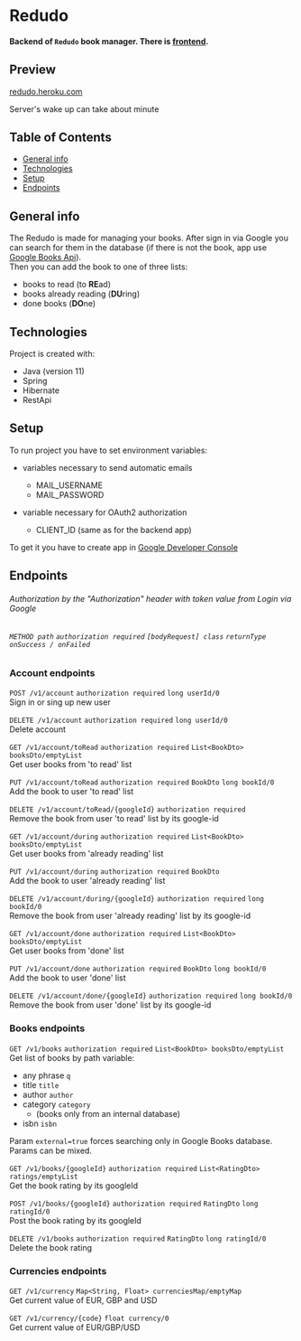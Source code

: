 Redudo
===

#### Backend of `Redudo` book manager. There is [frontend](https://github.com/Mikolajczyk-Kamil/redudo-frontend).

Preview
---
[redudo.heroku.com](https://redudo.herokuapp.com "Redudo")

Server's wake up can take about minute

Table of Contents
---
* [General info](#general-info)
* [Technologies](#technologies)
* [Setup](#setup)
* [Endpoints](#endpoints)

General info
---
The Redudo is made for managing your books. After sign in via Google you can search for them in the database
(if there is not the book, app use [Google Books Api](https://developers.google.com/books "Google Books Api")).\
Then you can add the book to one of three lists:
* books to read (to **RE**ad)
* books already reading (**DU**ring)
* done books (**DO**ne)

Technologies
---
Project is created with:
* Java (version 11)
* Spring
* Hibernate
* RestApi

Setup
---
To run project you have to set environment variables:
* variables necessary to send automatic emails
  * MAIL_USERNAME
  * MAIL_PASSWORD
  
* variable necessary for OAuth2 authorization
  * CLIENT_ID (same as for the backend app)
  
To get it you have to create app in [Google Developer Console](https://console.cloud.google.com/apis/credentials)


Endpoints
---
###### Authorization by the "Authorization" header with token value from Login via Google
###### `METHOD path` `authorization required` `[bodyRequest] class` `returnType onSuccess / onFailed`
### Account endpoints
`POST /v1/account` `authorization required` `long userId/0`\
Sign in or sing up new user

`DELETE /v1/account` `authorization required` `long userId/0`\
Delete account

`GET /v1/account/toRead` `authorization required` `List<BookDto> booksDto/emptyList`\
Get user books from 'to read' list

`PUT /v1/account/toRead` `authorization required` `BookDto` `long bookId/0`\
Add the book to user 'to read' list

`DELETE /v1/account/toRead/{googleId}` `authorization required`\
Remove the book from user 'to read' list by its google-id

`GET /v1/account/during` `authorization required` `List<BookDto> booksDto/emptyList`\
Get user books from 'already reading' list

`PUT /v1/account/during` `authorization required` `BookDto`\
Add the book to user 'already reading' list

`DELETE /v1/account/during/{googleId}` `authorization required` `long bookId/0`\
Remove the book from user 'already reading' list by its google-id

`GET /v1/account/done` `authorization required` `List<BookDto> booksDto/emptyList`\
Get user books from 'done' list

`PUT /v1/account/done` `authorization required` `BookDto` `long bookId/0`\
Add the book to user 'done' list

`DELETE /v1/account/done/{googleId}` `authorization required` `long bookId/0`\
Remove the book from user 'done' list by its google-id

### Books endpoints

`GET /v1/books` `authorization required` `List<BookDto> booksDto/emptyList`\
Get list of books by path variable:
* any phrase `q`
* title `title`
* author `author`
* category `category` 
    * (books only from an internal database)
* isbn `isbn`

Param `external=true` forces searching only in Google Books database.\
Params can be mixed.


`GET /v1/books/{googleId}` `authorization required` `List<RatingDto> ratings/emptyList`\
Get the book rating by its googleId 

`POST /v1/books/{googleId}` `authorization required` `RatingDto` `long ratingId/0`\
Post the book rating by its googleId 

`DELETE /v1/books` `authorization required` `RatingDto` `long ratingId/0`\
Delete the book rating

### Currencies endpoints

`GET /v1/currency` `Map<String, Float> currenciesMap/emptyMap`\
Get current value of EUR, GBP and USD

`GET /v1/currency/{code}` `float currency/0`\
Get current value of EUR/GBP/USD